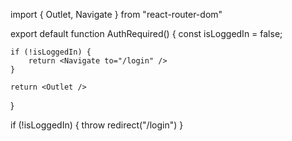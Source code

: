 import { Outlet, Navigate } from "react-router-dom"

export default function AuthRequired() {
const isLoggedIn = false;

    if (!isLoggedIn) {
        return <Navigate to="/login" />
    }

    return <Outlet />

}

if (!isLoggedIn) {
throw redirect("/login")
}
